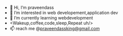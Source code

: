 - 👋 Hi, I’m praveendass
- 👀 I’m interested in web developement,application dev
- 🌱 I’m currently learning webdevelopment
-  <Wakeup,coffee,code,sleep,Repeat uh/>
- 📫  reach me @praveendassking@gmail.com

<!---
SoulReaper496/SoulReaper496 is a ✨ special ✨ repository because its `README.md` (this file) appears on your GitHub profile.
You can click the Preview link to take a look at your changes.
--->

